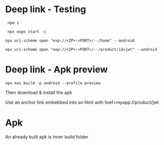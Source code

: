 # Deep link - Testing

  ```  npm i ```

  ```  npx expo start -c ```

  ``` npx uri-scheme open "exp://<IP>:<PORT>/--/home" --android ```

  ``` npx uri-scheme open "exp://<IP>:<PORT>/--/product/id=jwt" --android ```

# Deep link - Apk preview

  ``` npx eas build -p android --profile preview ```

  Then download & install the apk
  
  Use an anchor link embebbed into an html with href=myapp://product/jwt

# Apk
  An already built apk is inner build folder